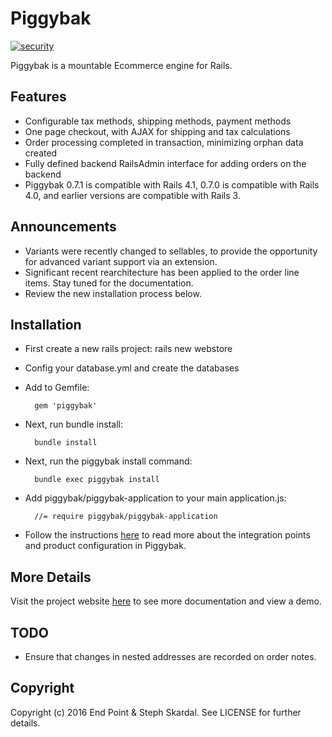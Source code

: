 # Piggybak

[![security](https://hakiri.io/github/piggybak/piggybak/master.svg)](https://hakiri.io/github/piggybak/piggybak/master)

Piggybak is a mountable Ecommerce engine for Rails.

## Features

* Configurable tax methods, shipping methods, payment methods
* One page checkout, with AJAX for shipping and tax calculations
* Order processing completed in transaction, minimizing orphan data created
* Fully defined backend RailsAdmin interface for adding orders on the backend
* Piggybak 0.7.1 is compatible with Rails 4.1, 0.7.0 is compatible with Rails 4.0, and earlier versions are compatible with Rails 3.

## Announcements

* Variants were recently changed to sellables, to provide the opportunity for advanced variant support via an extension.
* Significant recent rearchitecture has been applied to the order line items. Stay tuned for the documentation.
* Review the new installation process below.

## Installation

* First create a new rails project:
        rails new webstore

* Config your database.yml and create the databases

* Add to Gemfile:

        gem 'piggybak'

* Next, run bundle install:

        bundle install

* Next, run the piggybak install command:

        bundle exec piggybak install

* Add piggybak/piggybak-application to your main application.js:

        //= require piggybak/piggybak-application

* Follow the instructions [here][documentation] to read more about the integration points and product configuration in Piggybak.

[documentation]: http://www.piggybak.org/documentation.html#integration

## More Details

Visit the project website [here][project-website] to see more documentation and view a demo.

[project-website]: http://www.piggybak.org/

## TODO

* Ensure that changes in nested addresses are recorded on order notes.

## Copyright

Copyright (c) 2016 End Point & Steph Skardal. See LICENSE for further details.
